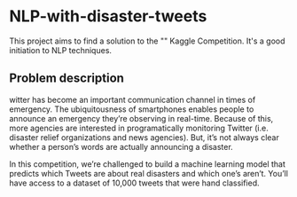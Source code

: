 # NLP-with-disaster-tweets
This project aims to find a solution to the "" Kaggle Competition. It's a good initiation to NLP techniques.

## Problem description
witter has become an important communication channel in times of emergency.
The ubiquitousness of smartphones enables people to announce an emergency they’re observing in real-time. Because of this, more agencies are interested in programatically monitoring Twitter (i.e. disaster relief organizations and news agencies).
But, it’s not always clear whether a person’s words are actually announcing a disaster.

In this competition, we’re challenged to build a machine learning model that predicts which Tweets are about real disasters and which one’s aren’t. You’ll have access to a dataset of 10,000 tweets that were hand classified.
